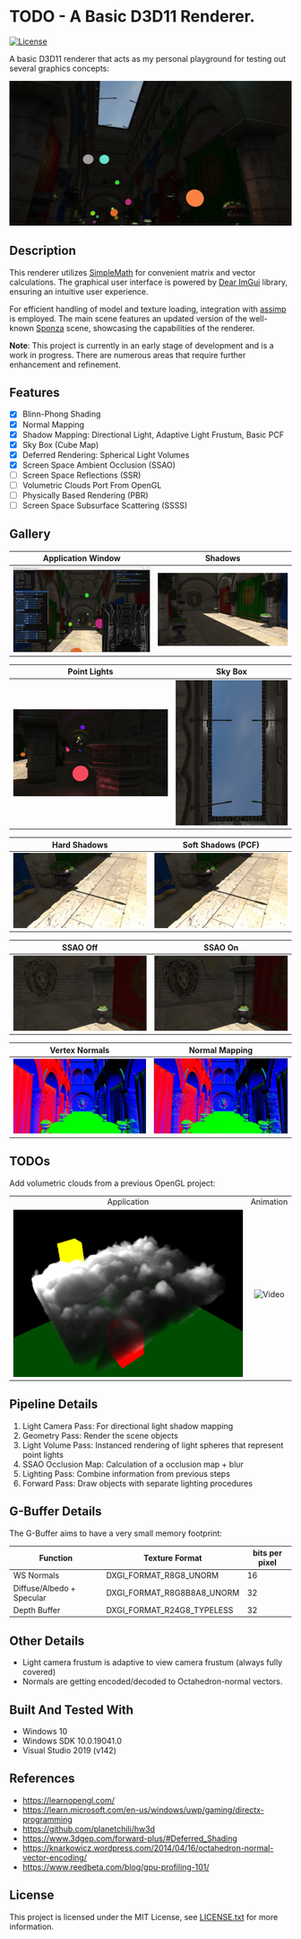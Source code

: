 # TODO - A Basic D3D11 Renderer.
[![License](https://img.shields.io/github/license/fisherman1504/render_project?style=flat-square)](LICENSE.txt)

A basic D3D11 renderer that acts as my personal playground for testing out several graphics concepts:
<div align="center">
  <kbd>
    <img src="screenshots/title.jpg" />
  </kbd>
</div>

Description
-------
This renderer utilizes [SimpleMath](https://github.com/Microsoft/DirectXTK/wiki/SimpleMath) for convenient matrix and vector calculations. The graphical user interface is powered by [Dear ImGui](https://github.com/ocornut/imgui) library, ensuring an intuitive user experience.

For efficient handling of model and texture loading, integration with [assimp](https://github.com/assimp/assimp) is employed. The main scene features an updated version of the well-known [Sponza](https://github.com/SaschaWillems/VulkanSponza) scene, showcasing the capabilities of the renderer.


**Note**: This project is currently in an early stage of development and is a work in progress. There are numerous areas that require further enhancement and refinement.

Features
-------
- [x] Blinn-Phong Shading
- [x] Normal Mapping
- [x] Shadow Mapping: Directional Light, Adaptive Light Frustum, Basic PCF
- [x] Sky Box (Cube Map)
- [x] Deferred Rendering: Spherical Light Volumes
- [x] Screen Space Ambient Occlusion (SSAO)
- [ ] Screen Space Reflections (SSR)
- [ ] Volumetric Clouds Port From OpenGL
- [ ] Physically Based Rendering (PBR)
- [ ] Screen Space Subsurface Scattering (SSSS)

Gallery
-------
Application Window             |  Shadows
:-------------------------:|:-------------------------:
![](screenshots/application.jpg)  |  ![](screenshots/shadows.jpg)

Point Lights             |  Sky Box
:-------------------------:|:-------------------------:
![](screenshots/point_lights.jpg)  |  ![](screenshots/skybox.jpg)

Hard Shadows             |  Soft Shadows (PCF)
:-------------------------:|:-------------------------:
![](screenshots/shadows_hard.jpg)  |  ![](screenshots/shadows_soft.jpg)

SSAO Off             |  SSAO On
:-------------------------:|:-------------------------:
![](screenshots/ssao_off.jpg)  |  ![](screenshots/ssao_on.jpg)

Vertex Normals             |  Normal Mapping
:-------------------------:|:-------------------------:
![](screenshots/vertex_normals.jpg)  |  ![](screenshots/map_normals.jpg)

TODOs
-------
Add volumetric clouds from a previous OpenGL project:
<table style="width: 100%;">
  <tr>
    <td align="center">Application</td>
    <td align="center">Animation</td>
  </tr>
  <tr>
    <td align="center">
      <img src="screenshots/clouds.jpg" alt="Application Screenshot" height="298">
    </td>
    <td align="center">
      <img src="screenshots/clouds_video.gif" alt="Video" height="298">
    </td>
  </tr>
</table>

Pipeline Details
-------
1. Light Camera Pass: For directional light shadow mapping
2. Geometry Pass: Render the scene objects
3. Light Volume Pass: Instanced rendering of light spheres that represent point lights
4. SSAO Occlusion Map: Calculation of a occlusion map + blur
5. Lighting Pass: Combine information from previous steps
6. Forward Pass: Draw objects with separate lighting procedures

G-Buffer Details
-------
The G-Buffer aims to have a very small memory footprint:

| Function | Texture Format | bits per pixel|
|----------|----------|----------|
| WS Normals | DXGI_FORMAT_R8G8_UNORM | 16 |
| Diffuse/Albedo + Specular | DXGI_FORMAT_R8G8B8A8_UNORM | 32 |
| Depth Buffer | DXGI_FORMAT_R24G8_TYPELESS | 32 |

Other Details
-------
* Light camera frustum is adaptive to view camera frustum (always fully covered)
* Normals are getting encoded/decoded to Octahedron-normal vectors.

Built And Tested With
-------
* Windows 10
* Windows SDK 10.0.19041.0
* Visual Studio 2019 (v142)

References
-------
* https://learnopengl.com/
* https://learn.microsoft.com/en-us/windows/uwp/gaming/directx-programming
* https://github.com/planetchili/hw3d
* https://www.3dgep.com/forward-plus/#Deferred_Shading
* https://knarkowicz.wordpress.com/2014/04/16/octahedron-normal-vector-encoding/
* https://www.reedbeta.com/blog/gpu-profiling-101/

License
-------
This project is licensed under the MIT License, see [LICENSE.txt](https://github.com/fisherman1504/render_project/blob/main/LICENSE.txt) for more information.

